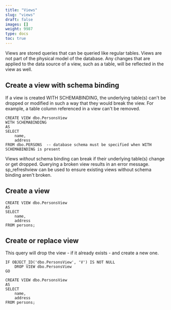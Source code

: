 ```yaml
---
title: "Views"
slug: "views"
draft: false
images: []
weight: 9987
type: docs
toc: true
---
```


Views are stored queries that can be queried like regular tables. Views are not part of the physical model of the database. Any changes that are applied to the data source of a view, such as a table, will be reflected in the view as well.

## Create a view with schema binding
If a view is created WITH SCHEMABINDING, the underlying table(s) can't be dropped or modified in such a way that they would break the view. For example, a table column referenced in a view can't be removed.


    CREATE VIEW dbo.PersonsView
    WITH SCHEMABINDING
    AS
    SELECT 
        name,
        address
    FROM dbo.PERSONS  -- database schema must be specified when WITH SCHEMABINDING is present

Views *without* schema binding can break if their underlying table(s) change or get dropped. Querying a broken view results in an error message. sp_refreshview can be used to ensure existing views without schema binding aren't broken.

## Create a view
    CREATE VIEW dbo.PersonsView
    AS
    SELECT
        name, 
        address 
    FROM persons;
    

## Create or replace view
This query will drop the view - if it already exists - and create a new one.

    IF OBJECT_ID('dbo.PersonsView', 'V') IS NOT NULL
        DROP VIEW dbo.PersonsView
    GO
    
    CREATE VIEW dbo.PersonsView
    AS
    SELECT
        name, 
        address 
    FROM persons;


